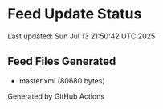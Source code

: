 # Feed Update Status
Last updated: Sun Jul 13 21:50:42 UTC 2025

## Feed Files Generated
- master.xml (80680 bytes)

Generated by GitHub Actions
